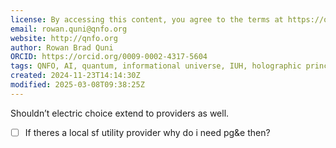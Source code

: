 ```yaml
---
license: By accessing this content, you agree to the terms at https://qnfo.org/LICENSE
email: rowan.quni@qnfo.org
website: http://qnfo.org
author: Rowan Brad Quni
ORCID: https://orcid.org/0009-0002-4317-5604
tags: QNFO, AI, quantum, informational universe, IUH, holographic principle
created: 2024-11-23T14:14:30Z
modified: 2025-03-08T09:38:25Z
---
```


Shouldn’t electric choice extend to providers as well.

- [ ] If theres a local sf utility provider why do i need pg&e then?
